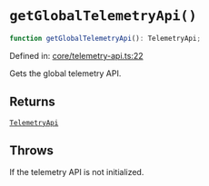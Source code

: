 # `getGlobalTelemetryApi()`

```ts
function getGlobalTelemetryApi(): TelemetryApi;
```

Defined in: [core/telemetry-api.ts:22](https://github.com/adobe/commerce-integration-starter-kit/blob/fe75c4bc3a72d4e1427ca0ca82f37e4da289ae29/packages/aio-sk-lib-telemetry/source/core/telemetry-api.ts#L22)

Gets the global telemetry API.

## Returns

[`TelemetryApi`](../interfaces/TelemetryApi.md)

## Throws

If the telemetry API is not initialized.
